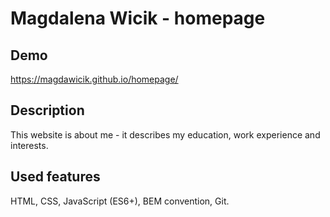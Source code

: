 # Magdalena Wicik - homepage

## Demo

https://magdawicik.github.io/homepage/

## Description

This website is about me - it describes my education, work experience and interests.

## Used features

HTML, CSS, JavaScript (ES6+), BEM convention, Git.
